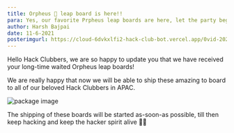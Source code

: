 ```yaml
---
title: Orpheus 🦕 leap board is here!!
para: Yes, our favorite Prpheus leap boards are here, let the party begin!.
author: Harsh Bajpai
date: 11-6-2021
posterimgurl: https://cloud-6dvkxlfi2-hack-club-bot.vercel.app/0vid-20210611-wa0253.gif
---
```


Hello Hack Clubbers, we are so happy to update you that we have received your long-time waited Orpheus leap boards!

We are really happy that now we will be able to ship these amazing to board to all of our beloved Hack Clubbers in APAC.

<img src=https://cloud-i5iipz36l-hack-club-bot.vercel.app/0image.png alt="package image" size="150px" />

The shipping of these boards will be started as-soon-as possible, till then keep hacking and keep the hacker spirit alive 🙌🏾
